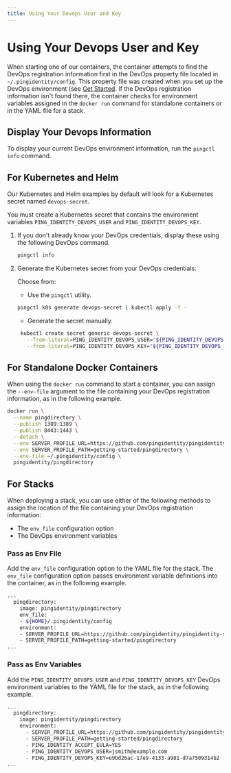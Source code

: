 ```yaml
---
title: Using Your Devops User and Key
---
```

# Using Your Devops User and Key

When starting one of our containers, the container attempts to find the DevOps registration information first in the DevOps property file located in `~/.pingidentity/config`. This property file was created when you set up the DevOps environment (see [Get Started](../get-started/introduction.md). If the DevOps registration information isn't found there, the container checks for environment variables assigned in the `docker run` command for standalone containers or in the YAML file for a stack.

## Display Your Devops Information

To display your current DevOps environment information, run the `pingctl info` command.


## For Kubernetes and Helm

Our Kubernetes and Helm examples by default will look for a Kubernetes secret named `devops-secret`.

You must create a Kubernetes secret that contains the environment variables `PING_IDENTITY_DEVOPS_USER` and `PING_IDENTITY_DEVOPS_KEY`.

1. If you don't already know your DevOps credentials, display these using the following DevOps command.

    ```sh
    pingctl info
    ```

2. Generate the Kubernetes secret from your DevOps credentials:

   Choose from:

   * Use the `pingctl` utility.

    ```sh
    pingctl k8s generate devops-secret | kubectl apply -f -
    ```

   * Generate the secret manually.

   ```sh
    kubectl create secret generic devops-secret \
      --from-literal=PING_IDENTITY_DEVOPS_USER="${PING_IDENTITY_DEVOPS_USER}" \
      --from-literal=PING_IDENTITY_DEVOPS_KEY="${PING_IDENTITY_DEVOPS_KEY}"
   ```


## For Standalone Docker Containers

When using the `docker run` command to start a container, you can assign the `--env-file` argument to the file containing your DevOps registration information, as in the following example.

```bash
docker run \
  --name pingdirectory \
  --publish 1389:1389 \
  --publish 8443:1443 \
  --detach \
  --env SERVER_PROFILE_URL=https://github.com/pingidentity/pingidentity-server-profiles.git \
  --env SERVER_PROFILE_PATH=getting-started/pingdirectory \
  --env-file ~/.pingidentity/config \
  pingidentity/pingdirectory
```

## For Stacks

When deploying a stack, you can use either of the following methods to assign the location of the file containing your DevOps registration information:

* The `env_file` configuration option
* The DevOps environment variables

### Pass as Env File

Add the `env_file` configuration option to the YAML file for the stack. The `env_file` configuration option passes environment variable definitions into the container, as in the following example.

```sh
...
  pingdirectory:
    image: pingidentity/pingdirectory
    env_file:
    - ${HOME}/.pingidentity/config
    environment:
    - SERVER_PROFILE_URL=https://github.com/pingidentity/pingidentity-server-profiles.git
    - SERVER_PROFILE_PATH=getting-started/pingdirectory
...
```

### Pass as Env Variables

Add the `PING_IDENTITY_DEVOPS_USER` and `PING_IDENTITY_DEVOPS_KEY` DevOps environment variables to the YAML file for the stack, as in the following example.

```sh
...
  pingdirectory:
    image: pingidentity/pingdirectory
    environment:
      - SERVER_PROFILE_URL=https://github.com/pingidentity/pingidentity-server-profiles.git
      - SERVER_PROFILE_PATH=getting-started/pingdirectory
      - PING_IDENTITY_ACCEPT_EULA=YES
      - PING_IDENTITY_DEVOPS_USER=jsmith@example.com
      - PING_IDENTITY_DEVOPS_KEY=e9bd26ac-17e9-4133-a981-d7a7509314b2
...
```
